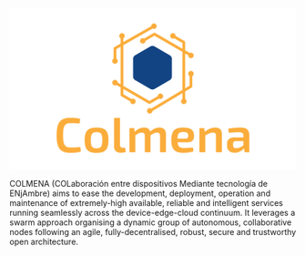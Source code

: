 

<p align="center">
	<picture>
		<source media="(prefers-color-scheme: dark)" srcset="https://github.com/colmena-swarm/.github/blob/assets/images/logo/vertical/dark.png?raw=true">
	    <img src="https://github.com/colmena-swarm/.github/blob/assets/images/logo/vertical/light.png?raw=true" width="600">
	</picture>
</p>


COLMENA (COLaboración entre dispositivos Mediante tecnología de ENjAmbre) aims to ease the development, deployment, operation and maintenance of extremely-high available, reliable and intelligent services running seamlessly across the device-edge-cloud continuum. It leverages a swarm approach organising a dynamic group of autonomous, collaborative nodes following an agile, fully-decentralised, robust, secure and trustworthy open architecture.

